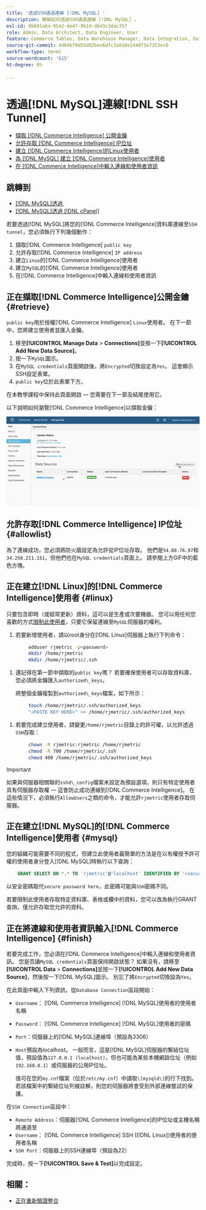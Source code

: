 ```yaml
---
title: '透過SSH通道連線 [!DNL MySQL] '
description: 瞭解如何透過SSH通道連線 [!DNL MySQL] 。
exl-id: 6b691a6a-9542-4e47-9b1d-d6d3c3dac357
role: Admin, Data Architect, Data Engineer, User
feature: Commerce Tables, Data Warehouse Manager, Data Integration, Data Import/Export, SQL Report Builder
source-git-commit: 4d04b79d55d02bee6dfc3a810e144073e7353ec0
workflow-type: tm+mt
source-wordcount: '615'
ht-degree: 0%

---
```


# 透過[!DNL MySQL]連線[!DNL SSH Tunnel]

* [擷取 [!DNL Commerce Intelligence] 公開金鑰](#retrieve)
* [允許存取 [!DNL Commerce Intelligence] IP位址](#allowlist)
* [建立 [!DNL Commerce Intelligence]的Linux使用者](#linux)
* [為 [!DNL MySQL] 建立 [!DNL Commerce Intelligence]使用者](#mysql)
* [在 [!DNL Commerce Intelligence]中輸入連線和使用者資訊](#finish)

## 跳轉到

* [[!DNL MySQL]透過 &#x200B;](../integrations/mysql-via-a-direct-connection.md)
* [[!DNL MySQL]透過 [!DNL cPanel]](../integrations/mysql-via-cpanel.md)

若要透過[!DNL MySQL]將您的[!DNL Commerce Intelligence]資料庫連線至`SSH tunnel`，您必須執行下列幾個動作：

1. 擷取[!DNL Commerce Intelligence] `public key`
1. 允許存取[!DNL Commerce Intelligence] `IP address`
1. 建立`Linux`的[!DNL Commerce Intelligence]使用者
1. 建立`MySQL`的[!DNL Commerce Intelligence]使用者
1. 在[!DNL Commerce Intelligence]中輸入連線和使用者資訊


## 正在擷取[!DNL Commerce Intelligence]公開金鑰 {#retrieve}

`public key`用於授權[!DNL Commerce Intelligence] `Linux`使用者。 在下一節中，您將建立使用者並匯入金鑰。

1. 移至&#x200B;**[!UICONTROL Manage Data** > **Connections]**&#x200B;並按一下&#x200B;**[!UICONTROL Add New Data Source]**。
1. 按一下`MySQL`圖示。
1. 在`MySQL credentials`頁面開啟後，將`Encrypted`切換設定為`Yes`。 這會顯示SSH設定表單。
1. `public key`位於此表單下方。

在本教學課程中保持此頁面開啟 — 您需要在下一節及結尾使用它。

以下說明如何瀏覽[!DNL Commerce Intelligence]以擷取金鑰：

![透過SSH通道的MySQL連線動畫示範](../../../assets/MySQL_SSH.gif)<!--{: width="770"}-->

## 允許存取[!DNL Commerce Intelligence] IP位址 {#allowlist}

為了連線成功，您必須將防火牆設定為允許從IP位址存取。 他們是`54.88.76.97`和`34.250.211.151`，但他們也在`MySQL credentials`頁面上。 請參閱上方GIF中的藍色方塊。

## 正在建立[!DNL Linux]的[!DNL Commerce Intelligence]使用者 {#linux}

只要包含即時（或經常更新）資料，這可以是生產或次要機器。 您可以用任何您喜歡的方式[限制此使用者](../../../administrator/account-management/restrict-db-access.md)，只要它保留連線至`MySQL`伺服器的權利。

1. 若要新增使用者，請以root身分在[!DNL Linux]伺服器上執行下列命令：

```bash
        adduser rjmetric -p<password>
        mkdir /home/rjmetric
        mkdir /home/rjmetric/.ssh
```

1. 還記得在第一節中擷取的`public key`嗎？ 若要確保使用者可以存取資料庫，您必須將金鑰匯入`authorized\_keys`。

   將整個金鑰複製到`authorized\_keys`檔案，如下所示：

```bash
        touch /home/rjmetric/.ssh/authorized_keys
        "<PASTE KEY HERE>" >> /home/rjmetric/.ssh/authorized_keys
```

1. 若要完成建立使用者，請變更`/home/rjmetric`目錄上的許可權，以允許透過`SSH`存取：

```bash
        chown -R rjmetric:rjmetric /home/rjmetric
        chmod -R 700 /home/rjmetric/.ssh
        chmod 400 /home/rjmetric/.ssh/authorized_keys
```

>[!IMPORTANT]
>
>如果與伺服器相關聯的`sshd\_config`檔案未設定為預設選項，則只有特定使用者具有伺服器存取權 — 這會防止成功連線到[!DNL Commerce Intelligence]。 在這些情況下，必須執行`AllowUsers`之類的命令，才能允許`rjmetric`使用者存取伺服器。

## 正在建立[!DNL MySQL]的[!DNL Commerce Intelligence]使用者 {#mysql}

您的組織可能需要不同的程式，但建立此使用者最簡單的方法是在以有權授予許可權的使用者身分登入[!DNL MySQL]時執行以下查詢：

```sql
    GRANT SELECT ON *.* TO 'rjmetric'@'localhost' IDENTIFIED BY '<secure password here>';
```

以安全密碼取代`secure password here`，此密碼可能與`SSH`密碼不同。

若要限制此使用者存取特定資料庫、表格或欄中的資料，您可以改為執行GRANT查詢，僅允許存取您允許的資料。

## 正在將連線和使用者資訊輸入[!DNL Commerce Intelligence] {#finish}

若要完成工作，您必須在[!DNL Commerce Intelligence]中輸入連線和使用者資訊。 您是否讓`MySQL credentials`頁面保持開啟狀態？ 如果沒有，請移至&#x200B;**[!UICONTROL Data** > **Connections]**&#x200B;並按一下&#x200B;**[!UICONTROL Add New Data Source]**，然後按一下[!DNL MySQL]圖示。 別忘了將`Encrypted`切換設為`Yes`。

在此頁面中輸入下列資訊，從`Database Connection`區段開始：

* `Username`： [!DNL Commerce Intelligence] [!DNL MySQL]使用者的使用者名稱
* `Password`： [!DNL Commerce Intelligence] [!DNL MySQL]使用者的密碼
* `Port`：伺服器上的[!DNL MySQL]連線埠（預設為3306）
* `Host`預設為localhost。 一般而言，這是[!DNL MySQL]伺服器的繫結位址值，預設值為`127.0.0.1 (localhost)`，但也可能為某些本機網路位址（例如`192.168.0.1`）或伺服器的公用IP位址。

  值可在您的`my.cnf`檔案（位於`/etc/my.cnf`）中讀取`\[mysqld\]`的行下找到。 若該檔案中的繫結位址列被註解，則您的伺服器將會受到外部連線嘗試的保護。

在`SSH Connection`區段中：

* `Remote Address`：伺服器[!DNL Commerce Intelligence]的IP位址或主機名稱將通道至
* `Username`： [!DNL Commerce Intelligence] SSH ([!DNL Linux])使用者的使用者名稱
* `SSH Port`：伺服器上的SSH連線埠（預設為22）

完成時，按一下&#x200B;**[!UICONTROL Save & Test]**&#x200B;以完成設定。

## 相關：

* [正在重新驗證整合](https://experienceleague.adobe.com/docs/commerce-knowledge-base/kb/how-to/mbi-reauthenticating-integrations.html?lang=zh-Hant)
